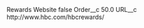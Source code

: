 <?xml version="1.0" encoding="UTF-8"?>
<CustomMetadata xmlns="http://soap.sforce.com/2006/04/metadata" xmlns:xsi="http://www.w3.org/2001/XMLSchema-instance" xmlns:xsd="http://www.w3.org/2001/XMLSchema">
    <label>Rewards Website</label>
    <protected>false</protected>
    <values>
        <field>Order__c</field>
        <value xsi:type="xsd:double">50.0</value>
    </values>
    <values>
        <field>URL__c</field>
        <value xsi:type="xsd:string">http://www.hbc.com/hbcrewards/</value>
    </values>
</CustomMetadata>

